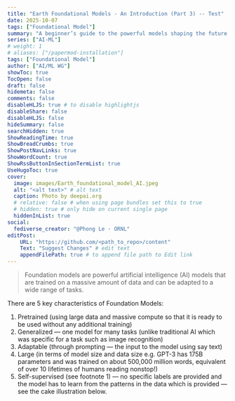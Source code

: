 ```yaml
---
title: "Earth Foundational Models - An Introduction (Part 3) -- Test"
date: 2025-10-07
tags: ["Foundational Model"]
summary: "A beginner’s guide to the powerful models shaping the future of Earth science"
series: ["AI-ML"]
# weight: 1
# aliases: ["/papermod-installation"]
tags: ["Foundational Model"]
author: ["AI/ML WG"]
showToc: true
TocOpen: false
draft: false
hidemeta: false
comments: false
disableHLJS: true # to disable highlightjs
disableShare: false
disableHLJS: false
hideSummary: false
searchHidden: true
ShowReadingTime: true
ShowBreadCrumbs: true
ShowPostNavLinks: true
ShowWordCount: true
ShowRssButtonInSectionTermList: true
UseHugoToc: true
cover:
  image: images/Earth_foundational_model_AI.jpeg
  alt: "<alt text>" # alt text
  caption: Photo by deepai.org
  # relative: false # when using page bundles set this to true
  # hidden: true # only hide on current single page
  hiddenInList: true
social:
  fediverse_creator: "@Phong Le - ORNL"
editPost:
    URL: "https://github.com/<path_to_repo>/content"
    Text: "Suggest Changes" # edit text
    appendFilePath: true # to append file path to Edit link
---
```


> Foundation models are powerful artificial intelligence (AI) models that are trained on a massive amount of data and can be adapted to a wide range of tasks.

There are 5 key characteristics of Foundation Models:

1. Pretrained (using large data and massive compute so that it is ready to be used without any additional training)
2. Generalized — one model for many tasks (unlike traditional AI which was specific for a task such as image recognition)
3. Adaptable (through prompting — the input to the model using say text)
4. Large (in terms of model size and data size e.g. GPT-3 has 175B parameters and was trained on about 500,000 million words, equivalent of over 10 lifetimes of humans reading nonstop!)
5. Self-supervised (see footnote 1) — no specific labels are provided and the model has to learn from the patterns in the data which is provided — see the cake illustration below.
